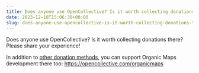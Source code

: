 ```yaml
---
title: Does anyone use OpenCollective? Is it worth collecting donations there? Please share your experience
date: 2023-12-18T15:06:30+00:00
slug: does-anyone-use-opencollective-is-it-worth-collecting-donations-there-please-share-your-experience
---
```


Does anyone use OpenCollective? Is it worth collecting donations there? Please share your experience!

In addition to [other donation methods](https://organicmaps.app/donate/), you can support Organic Maps development there too: <https://opencollective.com/organicmaps>
